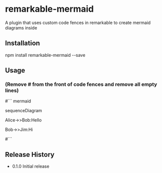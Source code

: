 # remarkable-mermaid

A plugin that uses custom code fences in remarkable to create mermaid diagrams inside

## Installation

  npm install remarkable-mermaid --save

## Usage
### (Remove # from the front of code fences and remove all empty lines)

  #``` mermaid

  sequenceDiagram

  Alice->>Bob:Hello

  Bob->>Jim:Hi

  #```

## Release History

* 0.1.0 Initial release
